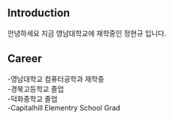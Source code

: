 ## Introduction
안녕하세요 지금 영남대학교에 재학중인 정현규 입니다.

## Career
-영남대학교 컴퓨터공학과 재학중<br>
-경북고등학교 졸업<br>
-덕화중학교 졸업<br>
-Capitalhill Elementry School Grad<br>

<!--
**BBangGy/BBangGy** is a ✨ _special_ ✨ repository because its `README.md` (this file) appears on your GitHub profile.

Here are some ideas to get you started:


- 🔭 I’m currently working on ...
- 🌱 I’m currently learning ...
- 👯 I’m looking to collaborate on ...
- 🤔 I’m looking for help with ...
- 💬 Ask me about ...
- 📫 How to reach me: ...
- 😄 Pronouns: ...
- ⚡ Fun fact: ...
-->
